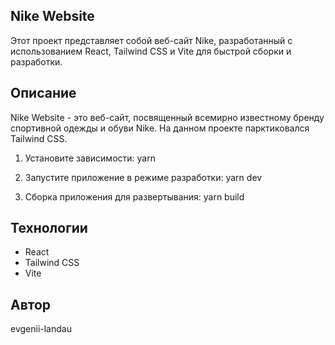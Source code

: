 ## Nike Website

Этот проект представляет собой веб-сайт Nike, разработанный с использованием React, Tailwind CSS и Vite для быстрой сборки и разработки.

## Описание

Nike Website - это веб-сайт, посвященный всемирно известному бренду спортивной одежды и обуви Nike. На данном проекте парктиковался Tailwind CSS.

1. Установите зависимости:
yarn

2. Запустите приложение в режиме разработки:
yarn dev

3. Сборка приложения для развертывания:
yarn build

## Технологии

- React
- Tailwind CSS
- Vite
  
## Автор

evgenii-landau
